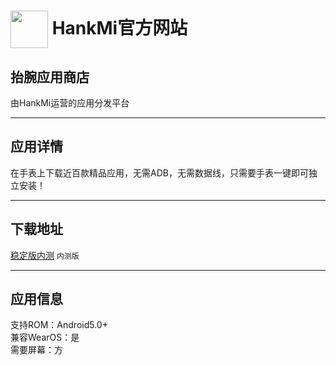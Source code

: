 
# [<img src="https://www.hankmi.com/favicon.ico" width="60" height="60" align="center" />](https://www.hankmi.com) HankMi官方网站

## 抬腕应用商店
由HankMi运营的应用分发平台

***

## 应用详情
在手表上下载近百款精品应用，无需ADB，无需数据线，只需要手表一键即可独立安装！

***

## 下载地址
[稳定版内测](https://lanzou.humorously.tk/api/api.php?link=https://hankmi.lanzouw.com/iiZuq0iw785g&&red=1) `内测版`  

***

## 应用信息
支持ROM：Android5.0+   
兼容WearOS：是  
需要屏幕：方
